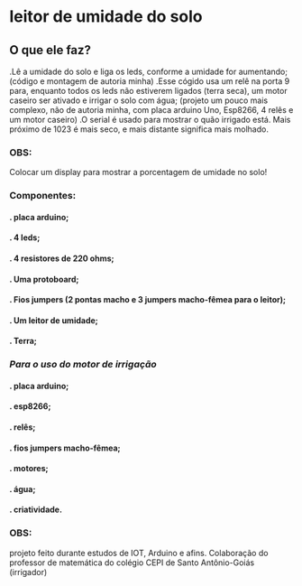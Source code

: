 # leitor de umidade do solo
## O que ele faz?
 .Lê a umidade do solo e liga os leds, conforme a umidade for aumentando;(código e montagem de autoria minha)
 .Esse cógido usa um relê na porta 9 para, enquanto todos os leds não estiverem ligados (terra seca), um motor caseiro ser ativado e irrigar o solo com água;
 (projeto um pouco mais complexo, não de autoria minha, com placa arduino Uno, Esp8266, 4 relês e um motor caseiro)
 .O serial é usado para mostrar o quão  irrigado está. Mais próximo de 1023 é mais seco, e  mais distante significa mais molhado.
 ### OBS: 
  Colocar um display para mostrar a porcentagem de umidade no solo!
 ### Componentes:
 #### . placa arduino;
 ####  . 4 leds;
 ####  . 4 resistores de 220 ohms;
 ####  . Uma protoboard;
 ####  . Fios jumpers (2 pontas macho e 3 jumpers macho-fêmea para o leitor);
 ####  . Um leitor de umidade;
 ####  . Terra;
 ### *Para o uso do motor de irrigação*
 #### . placa arduino;
 #### . esp8266;
 #### . relês;
 #### . fios jumpers macho-fêmea;
 #### . motores;
 #### . água;
 #### . criatividade.
 ### OBS:
  projeto feito durante estudos de IOT, Arduino e afins. Colaboração do professor de matemática do colégio CEPI de Santo Antônio-Goiás (irrigador)
  
  
